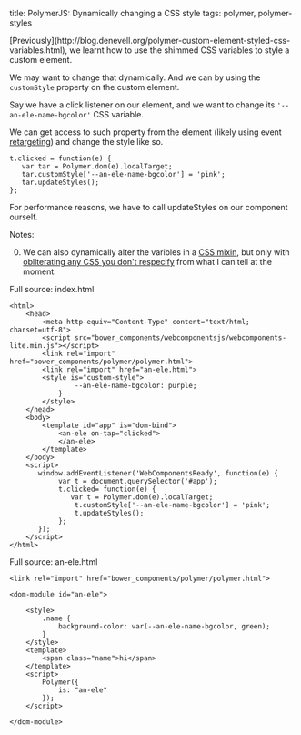 title: PolymerJS: Dynamically changing a CSS style
tags: polymer, polymer-styles

<p>[Previously](http://blog.denevell.org/polymer-custom-element-styled-css-variables.html), we learnt how to use the shimmed CSS variables to style a custom element.

We may want to change that dynamically. And we can by using the ```customStyle``` property on the custom element.

Say we have a click listener on our element, and we want to change its ```'--an-ele-name-bgcolor'``` CSS variable.

We can get access to such property from the element (likely using event [retargeting](http://blog.denevell.org/polymer-event-retargeting.html)) and change the style like so.

    t.clicked = function(e) {
       var tar = Polymer.dom(e).localTarget;
       tar.customStyle['--an-ele-name-bgcolor'] = 'pink';
       tar.updateStyles();
    };

For performance reasons, we have to call updateStyles on our component ourself.

Notes:

0. We can also dynamically alter the varibles in a [CSS mixin](http://polymerjs.newfivefour.com/post/126529902517/allow-custom-elements-to-be-styled-many-rules), but only with [obliterating any CSS you don't respecify](https://github.com/Polymer/polymer/issues/2268) from what I can tell at the moment. 

Full source: index.html

    <html>
        <head>
            <meta http-equiv="Content-Type" content="text/html; charset=utf-8">
            <script src="bower_components/webcomponentsjs/webcomponents-lite.min.js"></script>
            <link rel="import" href="bower_components/polymer/polymer.html">
            <link rel="import" href="an-ele.html">
            <style is="custom-style">
                    --an-ele-name-bgcolor: purple;
                }
            </style>
        </head>
        <body>    
            <template id="app" is="dom-bind">
                <an-ele on-tap="clicked">
                </an-ele>
            </template>
        </body>
        <script>
           window.addEventListener('WebComponentsReady', function(e) { 
                var t = document.querySelector('#app');
                t.clicked= function(e) {
                   var t = Polymer.dom(e).localTarget;
                    t.customStyle['--an-ele-name-bgcolor'] = 'pink';
                    t.updateStyles();
                };
           });
        </script>
    </html>

Full source: an-ele.html

    <link rel="import" href="bower_components/polymer/polymer.html">
    
    <dom-module id="an-ele">
    
        <style>
            .name {
                background-color: var(--an-ele-name-bgcolor, green);
            }
        </style>
        <template>
            <span class="name">hi</span>
        </template>
        <script>
            Polymer({
                is: "an-ele"
            });
        </script>
    
    </dom-module>
